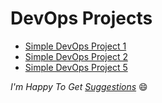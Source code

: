 # DevOps Projects

- [Simple DevOps Project 1](./simple-devops-project-1)
- [Simple DevOps Project 2](./simple-devops-project-2)
- [Simple DevOps Project 5](./simple-devops-project-5)


_I'm Happy To Get [Suggestions](https://forms.gle/TbfdXQ5H3a3oSTjo6)_ :smile:

